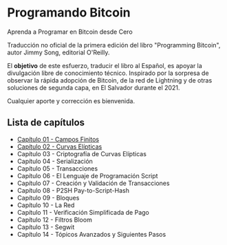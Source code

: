 # Programando Bitcoin
Aprenda a Programar en Bitcoin desde Cero

Traducción no oficial de la primera edición del libro "Programming Bitcoin", autor Jimmy Song, editorial O'Reilly.

El **objetivo** de este esfuerzo, traducir el libro al Español, es apoyar la divulgación libre de conocimiento técnico. Inspirado por la sorpresa de observar la rápida adopción de Bitcoin, de la red de Lightning y de otras soluciones de segunda capa, en El Salvador durante el 2021.

Cualquier aporte y corrección es bienvenida.

## Lista de capítulos

- [Capítulo 01 - Campos Finitos](/chapter01/README.md)
- [Capítulo 02 - Curvas Elípticas](/chapter02/README.md)
- Capítulo 03 - Criptografía de Curvas Elípticas
- Capítulo 04 - Serialización
- Capítulo 05 - Transacciones
- Capítulo 06 - El Lenguaje de Programación Script
- Capítulo 07 - Creación y Validación de Transacciones
- Capítulo 08 - P2SH Pay-to-Script-Hash
- Capítulo 09 - Bloques
- Capítulo 10 - La Red
- Capítulo 11 - Verificación Simplificada de Pago
- Capítulo 12 - Filtros Bloom
- Capítulo 13 - Segwit
- Capítulo 14 - Tópicos Avanzados y Siguientes Pasos

